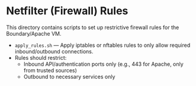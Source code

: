 # Netfilter (Firewall) Rules

This directory contains scripts to set up restrictive firewall rules for the Boundary/Apache VM.

- `apply_rules.sh` — Apply iptables or nftables rules to only allow required inbound/outbound connections.
- Rules should restrict:
  - Inbound API/authentication ports only (e.g., 443 for Apache, only from trusted sources)
  - Outbound to necessary services only